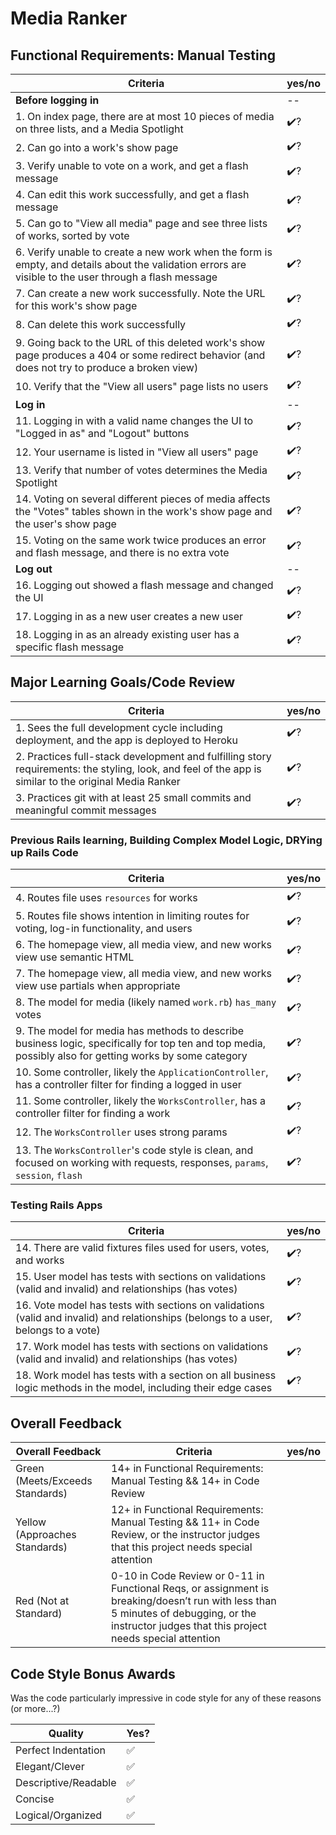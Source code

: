 # Media Ranker

<!-- Instructors: The checkmarks are already there, so just delete them for any line items that aren't met. -->

<!-- Instructions:

Limit your in-line comments on this one. Also, the manual testing is huge, but covers eeeeverything, so if there's anything to comment on as constructive feedback, the manual testing should point you right to it with any line that has the answer "no"
-->

## Functional Requirements: Manual Testing

| Criteria | yes/no |
| --- | --- |
| **Before logging in** | --
| 1. On index page, there are at most 10 pieces of media on three lists, and a Media Spotlight | ✔️?
| 2. Can go into a work's show page | ✔️?
| 3. Verify unable to vote on a work, and get a flash message | ✔️?
| 4. Can edit this work successfully, and get a flash message | ✔️?
| 5. Can go to "View all media" page and see three lists of works, sorted by vote | ✔️?
| 6. Verify unable to create a new work when the form is empty, and details about the validation errors are visible to the user through a flash message | ✔️?
| 7. Can create a new work successfully. Note the URL for this work's show page | ✔️?
| 8. Can delete this work successfully |✔️?
| 9. Going back to the URL of this deleted work's show page produces a 404 or some redirect behavior (and does not try to produce a broken view) | ✔️?
| 10. Verify that the "View all users" page lists no users | ✔️?
| **Log in** | --
| 11. Logging in with a valid name changes the UI to "Logged in as" and "Logout" buttons | ✔️?
| 12. Your username is listed in "View all users" page | ✔️?
| 13. Verify that number of votes determines the Media Spotlight | ✔️?
| 14. Voting on several different pieces of media affects the "Votes" tables shown in the work's show page and the user's show page | ✔️?
| 15. Voting on the same work twice produces an error and flash message, and there is no extra vote | ✔️?
| **Log out** | --
| 16. Logging out showed a flash message and changed the UI | ✔️?
| 17. Logging in as a new user creates a new user | ✔️?
| 18. Logging in as an already existing user has a specific flash message | ✔️?

## Major Learning Goals/Code Review

| Criteria | yes/no |
| --- | --- |
| 1. Sees the full development cycle including deployment, and the app is deployed to Heroku | ✔️?
| 2. Practices full-stack development and fulfilling story requirements: the styling, look, and feel of the app is similar to the original Media Ranker | ✔️?
| 3. Practices git with at least 25 small commits and meaningful commit messages | ✔️?

### Previous Rails learning, Building Complex Model Logic, DRYing up Rails Code

| Criteria | yes/no |
| --- | --- |
| 4. Routes file uses `resources` for works | ✔️?
| 5. Routes file shows intention in limiting routes for voting, log-in functionality, and users | ✔️?
| 6. The homepage view, all media view, and new works view use semantic HTML | ✔️?
| 7. The homepage view, all media view, and new works view use partials when appropriate | ✔️?
| 8. The model for media (likely named `work.rb`) `has_many` votes | ✔️?
| 9. The model for media has methods to describe business logic, specifically for top ten and top media, possibly also for getting works by some category | ✔️?
| 10. Some controller, likely the `ApplicationController`, has a controller filter for finding a logged in user | ✔️?
| 11. Some controller, likely the `WorksController`, has a controller filter for finding a work | ✔️?
| 12. The `WorksController` uses strong params | ✔️?
| 13. The `WorksController`'s code style is clean, and focused on working with requests, responses, `params`, `session`, `flash` | ✔️?

### Testing Rails Apps

| Criteria | yes/no |
| --- | --- |
| 14. There are valid fixtures files used for users, votes, and works | ✔️?
| 15. User model has tests with sections on validations (valid and invalid) and relationships (has votes) | ✔️?
| 16. Vote model has tests with sections on validations (valid and invalid) and relationships (belongs to a user, belongs to a vote) | ✔️?
| 17. Work model has tests with sections on validations (valid and invalid) and relationships (has votes) | ✔️?
| 18. Work model has tests with a section on all business logic methods in the model, including their edge cases | ✔️?

## Overall Feedback

| Overall Feedback | Criteria | yes/no |
| --- | --- | --- |
| Green (Meets/Exceeds Standards) | 14+ in Functional Requirements: Manual Testing && 14+ in Code Review | 
| Yellow (Approaches Standards) | 12+ in Functional Requirements: Manual Testing && 11+ in Code Review, or the instructor judges that this project needs special attention | 
| Red (Not at Standard) | 0-10 in Code Review or 0-11 in Functional Reqs, or assignment is breaking/doesn’t run with less than 5 minutes of debugging, or the instructor judges that this project needs special attention | 

<!-- ### Additional Feedback -->

<!-- Instructors, feel free to ignore this section if there's nothing else to add. -->

## Code Style Bonus Awards

<!-- Instructors: Please strike a balance between liberal/stingy with these. These are simply built-in pieces of positive feedback; use this to encourage and push students towards a cleaner code style! -->

Was the code particularly impressive in code style for any of these reasons (or more...?)

| Quality | Yes? |
| --- | --- |
| Perfect Indentation | ✅
| Elegant/Clever | ✅
| Descriptive/Readable | ✅
| Concise | ✅
| Logical/Organized | ✅